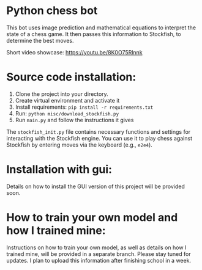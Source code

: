 # Python chess bot

This bot uses image prediction and mathematical equations to interpret the state of a chess game. It then passes this 
information to Stockfish, to determine the best moves.

Short video showcase: https://youtu.be/8K0O75Rlnnk

# Source code installation:
1) Clone the project into your directory.
2) Create virtual environment and activate it
3) Install requirements:
```pip install -r requirements.txt```
4) Run:
  ```python misc/download_stockfish.py```
5) Run ```main.py``` and follow the instructions it gives

The ```stockfish_init.py``` file contains necessary functions and settings for interacting with the Stockfish engine.
You can use it to play chess against Stockfish by entering moves via the keyboard (e.g., ```e2e4```).

# Installation with gui:
Details on how to install the GUI version of this project will be provided soon.

# How to train your own model and how I trained mine:
Instructions on how to train your own model, as well as details on how I trained mine, will be provided in a separate 
branch. Please stay tuned for updates. I plan to upload this information after finishing school in a week.
